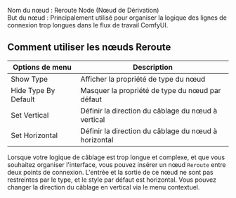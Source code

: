Nom du nœud : Reroute Node (Nœud de Dérivation)  
But du nœud : Principalement utilisé pour organiser la logique des lignes de connexion trop longues dans le flux de travail ComfyUI.

## Comment utiliser les nœuds Reroute

| Options de menu | Description |
| --- | --- |
| Show Type | Afficher la propriété de type du nœud |
| Hide Type By Default | Masquer la propriété de type du nœud par défaut |
| Set Vertical | Définir la direction du câblage du nœud à vertical |
| Set Horizontal | Définir la direction du câblage du nœud à horizontal |

Lorsque votre logique de câblage est trop longue et complexe, et que vous souhaitez organiser l'interface, vous pouvez insérer un nœud ```Reroute``` entre deux points de connexion. L'entrée et la sortie de ce nœud ne sont pas restreintes par le type, et le style par défaut est horizontal. Vous pouvez changer la direction du câblage en vertical via le menu contextuel.
